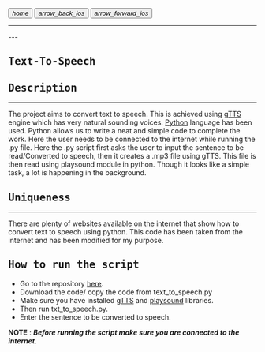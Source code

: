 <link rel="stylesheet" href="https://fonts.googleapis.com/icon?family=Material+Icons">
<link rel="stylesheet" href="/assets/style.css">

<a href="https://suhasbrao.github.io/" >
  <button class="btn"><i class="material-icons">home</i></button></a>
<a href="https://suhasbrao.github.io/Snake-game/">
  <button class="btn"><i class="material-icons">arrow_back_ios</i></button></a>
<a href="https://suhasbrao.github.io/FaceDetection/" >
  <button class="btn"><i class="material-icons">arrow_forward_ios</i></button></a>
<hr  class="hr1" />
---

<samp>Text-To-Speech</samp>
---
## <samp>Description</samp>
---
The project aims to convert text to speech. This is achieved using [gTTS](https://gtts.readthedocs.io/en/latest/) engine which has very natural sounding voices. [Python](https://www.python.org/) language has been used. Python allows us to write a neat and simple code to complete the work. Here the user needs to be connected to the internet while running the .py file. Here the .py script first asks the user to input the sentence to be read/Converted to speech, then it creates a .mp3 file using gTTS. This file is then read using playsound module in python. Though it looks like a simple task, a lot is happening in the background.

## <samp> Uniqueness </samp>
---
There are plenty of websites available on the internet that show how to convert text to speech using python. This code has been taken from the internet and has been modified for my purpose.

## <samp> How to run the script </samp>
- Go to the repository [here](https://github.com/SuhasBRao/Text-To-Speech).
- Download the code/ copy the code from text_to_speech.py
- Make sure you have installed [gTTS](https://pypi.org/project/gTTS/) and [playsound](https://pypi.org/project/playsound/) libraries.
- Then run txt_to_speech.py.
- Enter the sentence to be converted to speech.

**NOTE** : ***Before running the script make sure you are connected to the internet***.

